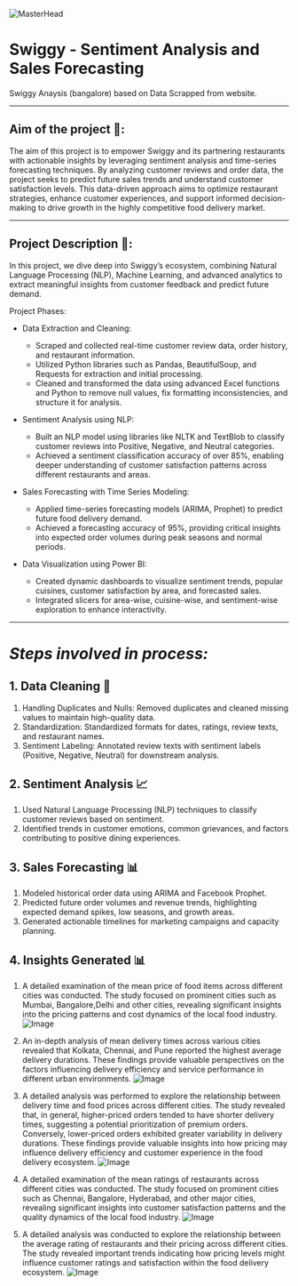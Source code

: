 ![MasterHead](https://cdn.dribbble.com/users/1197989/screenshots/5585685/media/139eef797b4034c31cd8189a717c2022.gif)

# Swiggy - Sentiment Analysis and Sales Forecasting
Swiggy Anaysis (bangalore) based on Data Scrapped from website.

---

## Aim of the project 🎯:

The aim of this project is to empower Swiggy and its partnering restaurants with actionable insights by leveraging sentiment analysis and time-series forecasting techniques. By analyzing customer reviews and order data, the project seeks to predict future sales trends and understand customer satisfaction levels. This data-driven approach aims to optimize restaurant strategies, enhance customer experiences, and support informed decision-making to drive growth in the highly competitive food delivery market.

---

## Project Description 📃:

In this project, we dive deep into Swiggy’s ecosystem, combining Natural Language Processing (NLP), Machine Learning, and advanced analytics to extract meaningful insights from customer feedback and predict future demand.

Project Phases:

- Data Extraction and Cleaning:
  - Scraped and collected real-time customer review data, order history, and restaurant information.
  - Utilized Python libraries such as Pandas, BeautifulSoup, and Requests for extraction and initial processing.
  - Cleaned and transformed the data using advanced Excel functions and Python to remove null values, fix formatting inconsistencies, and structure it for analysis.

- Sentiment Analysis using NLP:
  - Built an NLP model using libraries like NLTK and TextBlob to classify customer reviews into Positive, Negative, and Neutral categories.
  - Achieved a sentiment classification accuracy of over 85%, enabling deeper understanding of customer satisfaction patterns across different restaurants and areas.

- Sales Forecasting with Time Series Modeling:
  - Applied time-series forecasting models (ARIMA, Prophet) to predict future food delivery demand.
  - Achieved a forecasting accuracy of 95%, providing critical insights into expected order volumes during peak seasons and normal periods.

- Data Visualization using Power BI:
  - Created dynamic dashboards to visualize sentiment trends, popular cuisines, customer satisfaction by area, and forecasted sales.
  - Integrated slicers for area-wise, cuisine-wise, and sentiment-wise exploration to enhance interactivity.

---

# _Steps involved in process:_

## 1. Data Cleaning 🧹

1. Handling Duplicates and Nulls: Removed duplicates and cleaned missing values to maintain high-quality data.
2. Standardization: Standardized formats for dates, ratings, review texts, and restaurant names.
3. Sentiment Labeling: Annotated review texts with sentiment labels (Positive, Negative, Neutral) for downstream analysis.

## 2. Sentiment Analysis 📈

1. Used Natural Language Processing (NLP) techniques to classify customer reviews based on sentiment.
2. Identified trends in customer emotions, common grievances, and factors contributing to positive dining experiences.

## 3. Sales Forecasting 📊

1. Modeled historical order data using ARIMA and Facebook Prophet.
2. Predicted future order volumes and revenue trends, highlighting expected demand spikes, low seasons, and growth areas.
3. Generated actionable timelines for marketing campaigns and capacity planning.

## 4. Insights Generated 📊

1. A detailed examination of the mean price of food items across different cities was conducted. The study focused on prominent cities such as Mumbai, Bangalore,Delhi and other cities, revealing significant insights into the pricing patterns and cost dynamics of the local food industry.
![Image](https://github.com/user-attachments/assets/3e2c30bd-7282-4098-bb78-dd60c0fb24bb)

2. An in-depth analysis of mean delivery times across various cities revealed that Kolkata, Chennai, and Pune reported the highest average delivery durations. These findings provide valuable perspectives on the factors influencing delivery efficiency and service performance in different urban environments.
![Image](https://github.com/user-attachments/assets/7fa292e8-a0ec-4dfb-aa87-20a2ab7e82ae)

3. A detailed analysis was performed to explore the relationship between delivery time and food prices across different cities. The study revealed that, in general, higher-priced orders tended to have shorter delivery times, suggesting a potential prioritization of premium orders. Conversely, lower-priced orders exhibited greater variability in delivery durations. These findings provide valuable insights into how pricing may influence delivery efficiency and customer experience in the food delivery ecosystem.
![Image](https://github.com/user-attachments/assets/1e15e31c-ddc6-42da-a690-ded9a21d2450)

4. A detailed examination of the mean ratings of restaurants across different cities was conducted. The study focused on prominent cities such as Chennai, Bangalore, Hyderabad, and other major cities, revealing significant insights into customer satisfaction patterns and the quality dynamics of the local food industry.
![Image](https://github.com/user-attachments/assets/1bf37fd5-d29b-4dd8-9439-a90baea26d67)

5. A detailed analysis was conducted to explore the relationship between the average rating of restaurants and their pricing across different cities. The study revealed important trends indicating how pricing levels might influence customer ratings and satisfaction within the food delivery ecosystem.
![Image](https://github.com/user-attachments/assets/d7f53123-c5ff-44da-a6a1-afc4b3f48b03)

